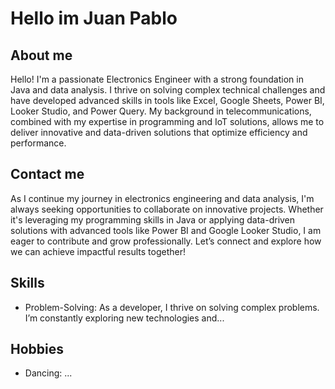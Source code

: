 # Hello im Juan Pablo

## About me

Hello! I'm a passionate Electronics Engineer with a strong foundation in Java and data analysis. I thrive on solving complex technical challenges and have developed advanced skills in tools like Excel, Google Sheets, Power BI, Looker Studio, and Power Query. My background in telecommunications, combined with my expertise in programming and IoT solutions, allows me to deliver innovative and data-driven solutions that optimize efficiency and performance.

## Contact me

As I continue my journey in electronics engineering and data analysis, I'm always seeking opportunities to collaborate on innovative projects. Whether it's leveraging my programming skills in Java or applying data-driven solutions with advanced tools like Power BI and Google Looker Studio, I am eager to contribute and grow professionally. Let’s connect and explore how we can achieve impactful results together!

## Skills

- Problem-Solving: As a developer, I thrive on solving complex problems. I’m constantly exploring new technologies and...

## Hobbies

- Dancing: ...
